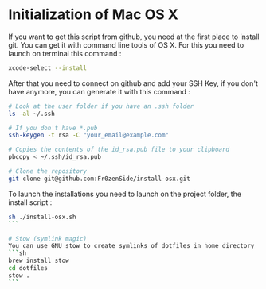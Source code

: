 Initialization of Mac OS X
===========

If you want to get this script from github, you need at the first place to install git. You can get it with command line tools of OS X.
For this you need to launch on terminal this command :
```sh
xcode-select --install
```

After that you need to connect on github and add your SSH Key, if you don't have anymore, you can generate it with this command :
```sh
# Look at the user folder if you have an .ssh folder
ls -al ~/.ssh

# If you don't have *.pub
ssh-keygen -t rsa -C "your_email@example.com"

# Copies the contents of the id_rsa.pub file to your clipboard
pbcopy < ~/.ssh/id_rsa.pub

# Clone the repository
git clone git@github.com:Fr0zenSide/install-osx.git
```

To launch the installations you need to launch on the project folder, the install script :
````sh
sh ./install-osx.sh
```

# Stow (symlink magic)
You can use GNU stow to create symlinks of dotfiles in home directory
```sh
brew install stow
cd dotfiles
stow .
```
